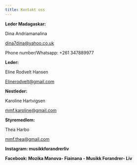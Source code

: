 ```yaml
---
title: Kontakt oss
---
```

**Leder Madagaskar:**

Dina Andriamanalina 

dina7dina@yahoo.co.uk

Phone number/Whatsapp: +261 347889977



**Leder:** 

Eline Rodvelt Hansen 

Elinerodvelt@gmail.com



**Nestleder:** 

Karoline Hartvigsen 

mmf.karoline@gmail.com 



**Styremedlem:** 

Thea Harbo 

mmf.thea@gmail.com 



**Instagram: musikkforandrerliv** 

**Facebook: Mozika Manova- Fiainana - Musikk Forandrer- Liv**
